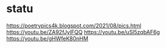 # statu
https://poetrypics4k.blogspot.com/2021/08/pics.html
https://youtu.be/ZA92fJylFQQ
https://youtu.be/uSl5zqbAF6g
https://youtu.be/gHWfeK80nHM
